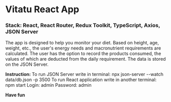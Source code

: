 # Vitatu React App

### <b>Stack</b>: React, React Router, Redux Toolkit, TypeScript, Axios, JSON Server

The app is designed to help you monitor your diet. Based on height, age, weight, etc., the user's energy needs and macronutrient requirements are calculated. The user has the option to record the products consumed, the values of which are deducted from the daily requirement. The data is stored on the JSON Server.

<b>Instruction:</b>
To run JSON Server write in terminal:
  npx json-server --watch data/db.json -p 3500
To run React application write in another terminal:
  npm start
Login: admin
Password: admin

<b>Have fun</b>
